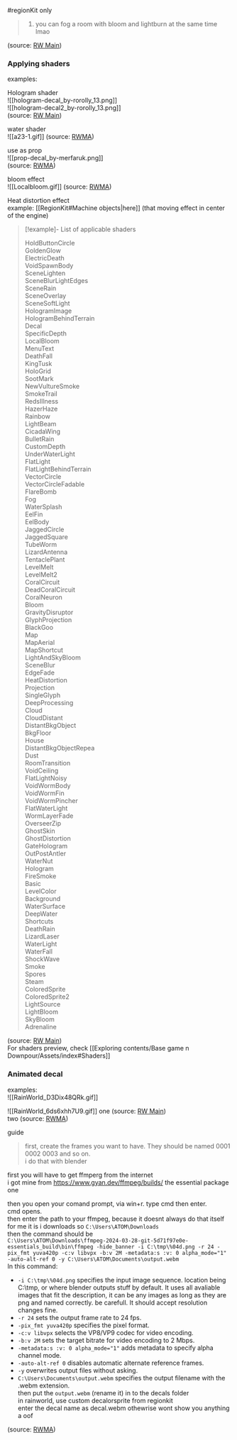 #regionKit only

> 1. you can fog a room with bloom and lightburn at the same time lmao

(source: [RW Main](https://discord.com/channels/1083481230839922688/1083485771949949019/1189233543734362212))

### Applying shaders

examples:

Hologram shader  
![[hologram-decal_by-rorolly_13.png]]  
![[hologram-decal2_by-rorolly_13.png]]  
(source: [RW Main](https://discord.com/channels/291184728944410624/481900360324218880/1326363715246882849))



water shader  
![[a23-1.gif]]
(source: [RWMA](https://discord.com/channels/1083481230839922688/1083483045329375393/1203462073556926524))

  
use as prop  
![[prop-decal_by-merfaruk.png]]  
(source: [RWMA](https://discord.com/channels/1083481230839922688/1083485771949949019/1189234052868341932))

bloom effect  
![[Localbloom.gif]]
(source: [RWMA](https://discord.com/channels/1083481230839922688/1083483045329375393/1208488425154547822))

Heat distortion effect  
example: [[RegionKit#Machine objects|here]] (that moving effect in center of the engine)

> [!example]- List of applicable shaders  
>   
> HoldButtonCircle  
> GoldenGlow  
> ElectricDeath  
> VoidSpawnBody  
> SceneLighten  
> SceneBlurLightEdges  
> SceneRain  
> SceneOverlay  
> SceneSoftLight  
> HologramImage  
> HologramBehindTerrain  
> Decal  
> SpecificDepth  
> LocalBloom  
> MenuText  
> DeathFall  
> KingTusk  
> HoloGrid  
> SootMark  
> NewVultureSmoke  
> SmokeTrail  
> RedsIllness  
> HazerHaze  
> Rainbow  
> LightBeam  
> CicadaWing  
> BulletRain  
> CustomDepth  
> UnderWaterLight  
> FlatLight  
> FlatLightBehindTerrain  
> VectorCircle  
> VectorCircleFadable  
> FlareBomb  
> Fog  
> WaterSplash  
> EelFin  
> EelBody  
> JaggedCircle  
> JaggedSquare  
> TubeWorm  
> LizardAntenna  
> TentaclePlant  
> LevelMelt  
> LevelMelt2  
> CoralCircuit  
> DeadCoralCircuit  
> CoralNeuron  
> Bloom  
> GravityDisruptor  
> GlyphProjection  
> BlackGoo  
> Map  
> MapAerial  
> MapShortcut  
> LightAndSkуBloom  
> SceneBlur  
> EdgeFade  
> HeatDistortion  
> Projection  
> SingleGlyph  
> DeepProcessing  
> Cloud  
> CloudDistant  
> DistantBkgObject  
> BkgFloor  
> House  
> DistantBkgObjectRepea  
> Dust  
> RoomTransition  
> VoidCeiling  
> FlatLightNoisy  
> VoidWormBody  
> VoidWormFin  
> VoidWormPincher  
> FlatWaterLight  
> WormLayerFade  
> OverseerZip  
> GhostSkin  
> GhostDistortion  
> GateHologram  
> OutPostAntler  
> WaterNut  
> Hologram  
> FireSmoke  
> Basic  
> LevelColor  
> Background  
> WaterSurface  
> DeepWater  
> Shortcuts  
> DeathRain  
> LizardLaser  
> WaterLight  
> WaterFall  
> ShockWave  
> Smoke  
> Spores  
> Steam  
> ColoredSprite  
> ColoredSprite2  
> LightSource  
> LightBloom  
> SkyBloom  
> Adrenaline

(source: [RW Main](https://discord.com/channels/291184728944410624/838185248981385256/995066729082388661))  
For shaders preview, check [[Exploring contents/Base game n Downpour/Assets/index#Shaders]]

### Animated decal

examples:  
![[RainWorld_D3Dix48QRk.gif]]

![[RainWorld_6ds6xhh7U9.gif]]
one (source: [RW Main](https://discord.com/channels/291184728944410624/481900360324218880/1331360762337431612))  
two (source: [RWMA](https://discord.com/channels/1083481230839922688/1083484064549437470/1224797331799670844))

guide

> first, create the frames you want to have. They should be named 0001 0002 0003 and so on.   
i do that with blender 

first you will have to get ffmperg from the internet  
i got mine from https://www.gyan.dev/ffmpeg/builds/ the essential package one 

then you open your comand prompt, via win+r. type cmd then enter.  
cmd opens.  
then enter the path to your ffmpeg, because it doesnt always do that itself  
for me it is i downloads so ``C:\Users\ATOM\Downloads``  
then the command should be   
``C:\Users\ATOM\Downloads\ffmpeg-2024-03-28-git-5d71f97e0e-essentials_build\bin\ffmpeg -hide_banner -i C:\tmp\%04d.png -r 24 -pix_fmt yuva420p -c:v libvpx -b:v 2M -metadata:s :v: 0 alpha_mode="1" -auto-alt-ref 0 -y C:\Users\ATOM\Documents\output.webm``  
In this command:  
- ``-i C:\tmp\%04d.png`` specifies the input image sequence. location being C:\tmp\, or where blender outputs stuff by default. It uses all avaliable images that fit the description, it can be any images as long as they are png and named correctly. be carefull. It should accept resolution changes fine.  
- ``-r 24`` sets the output frame rate to 24 fps.  
- ``-pix_fmt yuva420p`` specifies the pixel format.  
- ``-c:v libvpx`` selects the VP8/VP9 codec for video encoding.  
- ``-b:v 2M`` sets the target bitrate for video encoding to 2 Mbps.  
- ``-metadata:s :v: 0 alpha_mode="1"`` adds metadata to specify alpha channel mode.  
- ``-auto-alt-ref 0`` disables automatic alternate reference frames.  
- ``-y`` overwrites output files without asking.  
- ``C:\Users\Documents\output.webm`` specifies the output filename with the .webm extension.  
then put the ``output.webm`` (rename it) in to the decals folder  
in rainworld, use custom decalorsprite from regionkit  
enter the decal name as decal.webm othewrise wont show you anything  
a oof

  
(source: [RWMA](https://discord.com/channels/1083481230839922688/1083483045329375393/1249297299662704681))